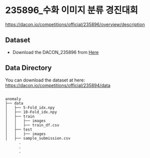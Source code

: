# 235896_수화 이미지 분류 경진대회
https://dacon.io/competitions/official/235896/overview/description


## Dataset
* Download the DACON_235896 from [Here](https://drive.google.com/file/d/16r_EpYQT3W5zew2T511q4DGqbLL5cXIB/view)

## Data Directory
You can download the dataset at here: https://dacon.io/competitions/official/235894/data
<pre><code>
anomaly
├── data
│   ├── 5-Fold_idx.npy
│   ├── 10-Fold_idx.npy
│   ├── train
│   │   ├── images
│   │   ├── train_df.csv
│   ├── test
│   │   ├── images
│   ├── sample_submission.csv
      .
      .
      .
</code></pre>
